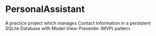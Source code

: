 # PersonalAssistant


A practice project which manages Contact Information in a persistent SQLite Database with Model-View-Presenter (MVP) pattern.
